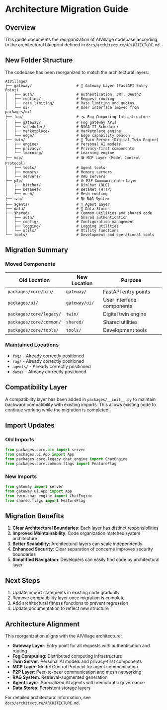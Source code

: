 # Architecture Migration Guide

## Overview

This guide documents the reorganization of AIVillage codebase according to the architectural blueprint defined in `docs/architecture/ARCHITECTURE.md`.

## New Folder Structure

The codebase has been reorganized to match the architectural layers:

```
AIVillage/
├── gateway/                    # 🚪 Gateway Layer (FastAPI Entry Point)
│   ├── auth/                   # Authentication, JWT, OAuth2
│   ├── routing/                # Request routing
│   ├── rate_limiting/          # Rate limiting and quotas
│   └── ui/                     # User interface (moved from packages/ui)
├── fog/                        # 🌫️ Fog Computing Infrastructure
│   ├── gateway/                # Fog gateway APIs
│   ├── scheduler/              # NSGA-II Scheduler
│   ├── marketplace/            # Marketplace engine
│   └── edge/                   # Edge capability beacon
├── twin/                       # 🔄 Twin Server (Digital Twin Engine)
│   ├── engine/                 # Personal AI models
│   ├── privacy/                # Privacy-first components
│   └── learning/               # Learning engine
├── mcp/                        # 🛠️ MCP Layer (Model Control Protocol)
│   ├── tools/                  # Agent tools
│   ├── memory/                 # Memory servers
│   └── servers/                # RAG servers
├── p2p/                        # 🌐 P2P Communication Layer
│   ├── bitchat/                # BitChat (BLE)
│   ├── betanet/                # BetaNet (HTTP)
│   └── mesh/                   # Mesh routing
├── rag/                        # 📚 RAG System
├── agents/                     # 🤖 Agent Layer
├── data/                       # 💾 Data Stores
├── shared/                     # Common utilities and shared code
│   ├── auth/                   # Shared authentication
│   ├── config/                 # Configuration management
│   ├── logging/                # Logging utilities
│   └── utils/                  # Utility functions
└── tools/                      # Development and operational tools
```

## Migration Summary

### Moved Components

| Old Location | New Location | Purpose |
|-------------|-------------|---------|
| `packages/core/bin/` | `gateway/` | FastAPI entry points |
| `packages/ui/` | `gateway/ui/` | User interface components |
| `packages/core/legacy/` | `twin/` | Digital twin engine |
| `packages/core/common/` | `shared/` | Shared utilities |
| `packages/core/tools/` | `tools/` | Development tools |

### Maintained Locations

- `fog/` - Already correctly positioned
- `rag/` - Already correctly positioned
- `agents/` - Already correctly positioned
- `data/` - Already correctly positioned

## Compatibility Layer

A compatibility layer has been added in `packages/__init__.py` to maintain backward compatibility with existing imports. This allows existing code to continue working while the migration is completed.

## Import Updates

### Old Imports
```python
from packages.core.bin import server
from packages.ui.App import App
from packages.core.legacy.chat_engine import ChatEngine
from packages.core.common.flags import FeatureFlag
```

### New Imports
```python
from gateway import server
from gateway.ui.App import App
from twin.chat_engine import ChatEngine
from shared.flags import FeatureFlag
```

## Migration Benefits

1. **Clear Architectural Boundaries**: Each layer has distinct responsibilities
2. **Improved Maintainability**: Code organization matches system architecture
3. **Better Scalability**: Architectural layers can scale independently
4. **Enhanced Security**: Clear separation of concerns improves security boundaries
5. **Simplified Navigation**: Developers can easily find code by architectural layer

## Next Steps

1. Update import statements in existing code gradually
2. Remove compatibility layer once migration is complete
3. Add architectural fitness functions to prevent regression
4. Update documentation to reflect new structure

## Architecture Alignment

This reorganization aligns with the AIVillage architecture:

- **Gateway Layer**: Entry point for all requests with authentication and routing
- **Fog Computing**: Distributed computing infrastructure
- **Twin Server**: Personal AI models and privacy-first components
- **MCP Layer**: Model Control Protocol for agent communication
- **P2P Layer**: Peer-to-peer communication and mesh networking
- **RAG System**: Retrieval-augmented generation
- **Agent Layer**: Specialized AI agents with democratic governance
- **Data Stores**: Persistent storage layers

For detailed architectural information, see `docs/architecture/ARCHITECTURE.md`.
